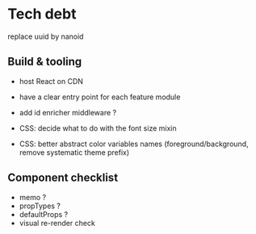# Tech debt

replace uuid by nanoid

## Build & tooling

-   host React on CDN

-   have a clear entry point for each feature module
-   add id enricher middleware ?

-   CSS: decide what to do with the font size mixin
-   CSS: better abstract color variables names (foreground/background, remove systematic theme prefix)

## Component checklist

-   memo ?
-   propTypes ?
-   defaultProps ?
-   visual re-render check
